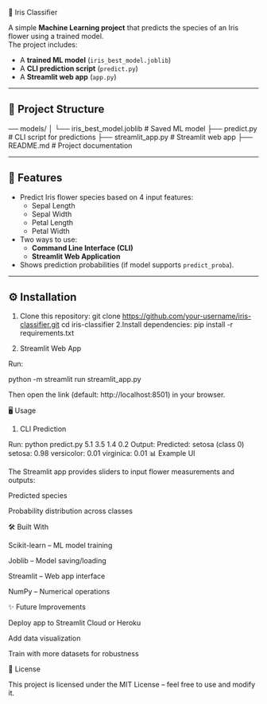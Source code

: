 🌸 Iris Classifier

A simple **Machine Learning project** that predicts the species of an Iris flower using a trained model.  
The project includes:
- A **trained ML model** (`iris_best_model.joblib`)
- A **CLI prediction script** (`predict.py`)
- A **Streamlit web app** (`app.py`)

---

## 📂 Project Structure
── models/
│ └── iris_best_model.joblib # Saved ML model
├── predict.py # CLI script for predictions
├── streamlit_app.py # Streamlit web app
├── README.md # Project documentation

---

## 🚀 Features
- Predict Iris flower species based on 4 input features:
  - Sepal Length
  - Sepal Width
  - Petal Length
  - Petal Width
- Two ways to use:
  - **Command Line Interface (CLI)**
  - **Streamlit Web Application**
- Shows prediction probabilities (if model supports `predict_proba`).

---

## ⚙️ Installation

1. Clone this repository:
   git clone https://github.com/your-username/iris-classifier.git
   cd iris-classifier
2.Install dependencies:
pip install -r requirements.txt
2) Streamlit Web App

Run:

python -m streamlit run streamlit_app.py


Then open the link (default: http://localhost:8501) in your browser.

🖥️ Usage
1) CLI Prediction

Run:
python predict.py 5.1 3.5 1.4 0.2
Output:
Predicted: setosa (class 0)
 setosa: 0.98
 versicolor: 0.01
 virginica: 0.01
📊 Example UI

The Streamlit app provides sliders to input flower measurements and outputs:

Predicted species

Probability distribution across classes

🛠️ Built With

Scikit-learn
 – ML model training

Joblib
 – Model saving/loading

Streamlit
 – Web app interface

NumPy
 – Numerical operations

✨ Future Improvements

Deploy app to Streamlit Cloud or Heroku

Add data visualization

Train with more datasets for robustness

📜 License

This project is licensed under the MIT License – feel free to use and modify it.


